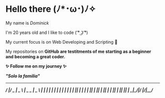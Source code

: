 <h1> Hello there (ﾉ*･ω･)ﾉ✧ </h1>

My name is <em> Dominick </em> 

I'm 20 years old and I like to code ( ͡° ͜ʖ ͡°) 

My current focus is on Web Developing and Scripting 🐧

My repositories on <b> GitHub <b> are testitments of me starting as a beginner and becoming a great coder.

✨ Follow me on my journey ✨

<em> <b> "Solo la familia" <b> <em>
  ____  ___  ____    ____ ___ ____  
 / ___|/ _ \|  _ \  |  _ \_ _|  _ \ 
| |  _| | | | | | | | | | | || | | |
| |_| | |_| | |_| | | |_| | || |_| |
 \____|\___/|____/  |____/___|____/ 







<!---
Domi261/Domi261 is a ✨ special ✨ repository because its `README.md` (this file) appears on your GitHub profile.
You can click the Preview link to take a look at your changes.
--->
